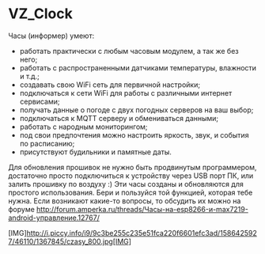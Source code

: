 # VZ_Clock
Часы (информер) умеют:
- работать практически с любым часовым модулем, а так же без него;
- работать с распространенными датчиками температуры, влажности и т.д.;
- создавать свою WiFi сеть для первичной настройки;
- подключаться к сети WiFi для работы с различными интернет сервисами;
- получать данные о погоде с двух погодных серверов на ваш выбор;
- подключаться к MQTT серверу и обмениваться данными;
- работать с народным мониторингом;
- под свои предпочтения можно настроить яркость, звук, и события по расписанию;
- присутствуют будильники и памятные даты.

Для обновления прошивок не нужно быть продвинутым программером, достаточно просто подключиться к устройству через USB порт ПК, или залить прошивку по воздуху :)
Эти часы созданы и обновляются для простого использования. Бери и пользуйся той функцией, которая тебе нужна.
Если возникают какие-то вопросы, то обсудить их можно на форуме http://forum.amperka.ru/threads/Часы-на-esp8266-и-max7219-android-управление.12767/

[IMG]http://i.piccy.info/i9/9c3be255c235e51fca220f6601efc3ad/1586425927/46110/1367845/czasy_800.jpg[IMG]
